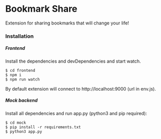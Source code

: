 # Bookmark Share
Extension for sharing bookmarks that will change your life!
### Installation
##### Frontend

Install the dependencies and devDependencies and start watch.

```shell
$ cd frontend
$ npm i
$ npm run watch
```

By default extension will connect to http://localhost:9000 (url in env.js). 
##### Mock backend
Install all dependencies and run app.py (python3 and pip required):
```shell
$ cd mock
$ pip install -r requirements.txt
$ python3 app.py
```
